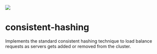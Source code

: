 ![](https://komarev.com/ghpvc/?username=your-github-username)

# consistent-hashing
Implements the standard consistent hashing technique to load balance requests as servers gets added or removed from the cluster.
